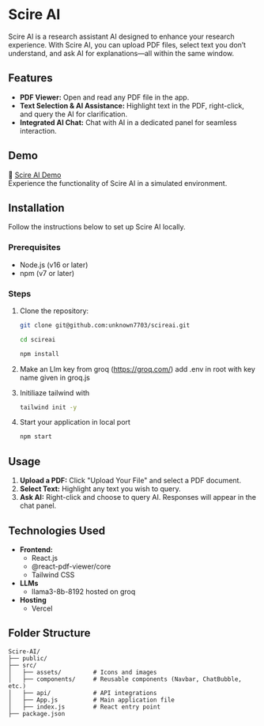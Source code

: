 # Scire AI

Scire AI is a research assistant AI designed to enhance your research experience. With Scire AI, you can upload PDF files, select text you don’t understand, and ask AI for explanations—all within the same window.

## Features

- **PDF Viewer:** Open and read any PDF file in the app.
- **Text Selection & AI Assistance:** Highlight text in the PDF, right-click, and query the AI for clarification.
- **Integrated AI Chat:** Chat with AI in a dedicated panel for seamless interaction.

## Demo

🔗 [Scire AI Demo](https://scireai.vercel.app/)  
Experience the functionality of Scire AI in a simulated environment.

## Installation

Follow the instructions below to set up Scire AI locally.

### Prerequisites

- Node.js (v16 or later)
- npm (v7 or later)

### Steps

1. Clone the repository:
   ```bash
   git clone git@github.com:unknown7703/scireai.git
   ```
   ```bash
   cd scireai
   ```
   ```bash
   npm install
   ```
2. Make an Llm key from groq (https://groq.com/) add .env in root with key name given in groq.js

3. Initiliaze tailwind with
   ```bash
   tailwind init -y
   ```

4. Start your application in local port

   ```bash
   npm start
   ```



## Usage
1. **Upload a PDF:** Click "Upload Your File" and select a PDF document.
2. **Select Text:** Highlight any text you wish to query.
3. **Ask AI:** Right-click and choose to query AI. Responses will appear in the chat panel.

## Technologies Used

- **Frontend:**
  - React.js
  - @react-pdf-viewer/core
  - Tailwind CSS
- **LLMs**
  - llama3-8b-8192 hosted on groq
- **Hosting**
  - Vercel

## Folder Structure

    Scire-AI/
    ├── public/
    ├── src/
    │   ├── assets/         # Icons and images
    │   ├── components/     # Reusable components (Navbar, ChatBubble, etc.)
    │   ├── api/            # API integrations
    │   ├── App.js          # Main application file
    │   ├── index.js        # React entry point
    ├── package.json


